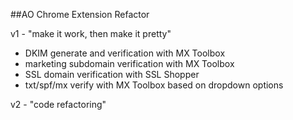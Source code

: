 ##AO Chrome Extension Refactor 

v1 - "make it work, then make it pretty" 
- DKIM generate and verification with MX Toolbox
- marketing subdomain verification with MX Toolbox
- SSL domain verification with SSL Shopper
- txt/spf/mx verify with MX Toolbox based on dropdown options

v2 - "code refactoring"